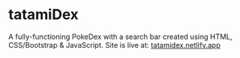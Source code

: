# tatamiDex
A fully-functioning PokeDex with a search bar created using HTML, CSS/Bootstrap &amp; JavaScript.
Site is live at: [tatamidex.netlify.app](tatamidex.netlify.app)
